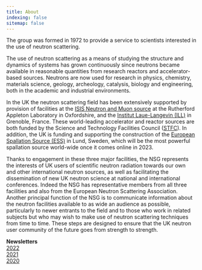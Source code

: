 ```yaml
---
title: About
indexing: false
sitemap: false
---
```


The group was formed in 1972 to provide a service to scientists interested in the use of neutron scattering.

The use of neutron scattering as a means of studying the structure and dynamics of systems has grown continuously since neutrons became available in reasonable quantities from research reactors and accelerator-based sources.
Neutrons are now used for research in physics, chemistry, materials science, geology, archeology, catalysis, biology and engineering, both in the academic and industrial environments.

In the UK the neutron scattering field has been extensively supported by provision of facilities at the [ISIS Neutron and Muon source](https://www.isis.stfc.ac.uk/Pages/home.aspx) at the Rutherford Appleton Laboratory in Oxfordshire, and the [Institut Laue-Langevin (ILL)](https://www.ill.eu/) in Grenoble, France. 
These world-leading accelerator and reactor sources are both funded by the Science and Technology Facilities Council ([STFC](https://stfc.ukri.org/)). 
In addition, the UK is funding and supporting the construction of the [European Spallation Source (ESS)](https://europeanspallationsource.se/) in Lund, Sweden, which will be the most powerful spallation source world-wide once it comes online in 2023.

Thanks to engagement in these three major facilities, the NSG represents the interests of UK users of scientific neutron radiation towards our own and other international neutron sources, as well as facilitating the dissemination of new UK neutron science at national and international conferences. 
Indeed the NSG has representative members from all three facilities and also from the European Neutron Scattering Association. 
Another principal function of the NSG is to communicate information about the neutron facilities available to as wide an audience as possible, particularly to newer entrants to the field and to those who work in related subjects but who may wish to make use of neutron scattering techniques from time to time. 
These steps are designed to ensure that the UK neutron user community of the future goes from strength to strength.

**Newsletters**\
[2022](/_posts/2022-01-28-NewsLetter) \
[2021](/_posts/2021-07-28-NewsLetter) \
[2020](/_posts/2020-08-03-NSG_Newsletter)
